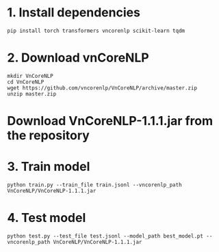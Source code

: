 # 1. Install dependencies
```
pip install torch transformers vncorenlp scikit-learn tqdm
```
# 2. Download vnCoreNLP
```
mkdir VnCoreNLP
cd VnCoreNLP
wget https://github.com/vncorenlp/VnCoreNLP/archive/master.zip
unzip master.zip
```
# Download VnCoreNLP-1.1.1.jar from the repository

# 3. Train model
```
python train.py --train_file train.jsonl --vncorenlp_path VnCoreNLP/VnCoreNLP-1.1.1.jar
```
# 4. Test model
```
python test.py --test_file test.jsonl --model_path best_model.pt --vncorenlp_path VnCoreNLP/VnCoreNLP-1.1.1.jar
```